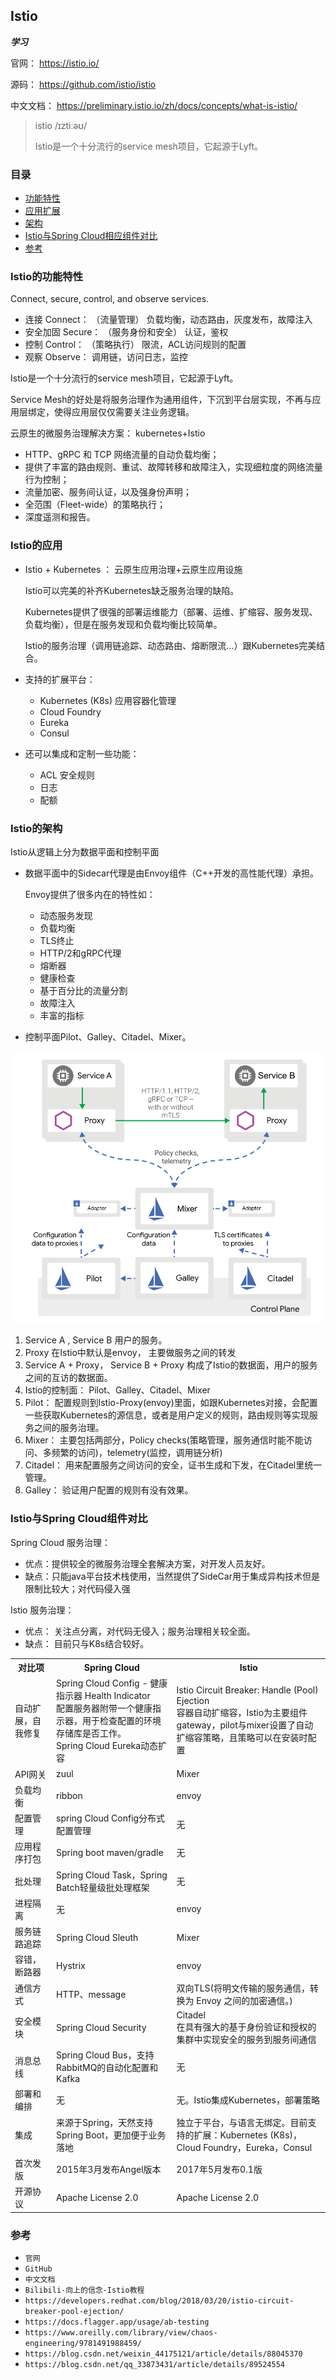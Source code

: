 ## Istio
**_学习_**

官网： https://istio.io/

源码： https://github.com/istio/istio

中文文档： https://preliminary.istio.io/zh/docs/concepts/what-is-istio/

> istio /ɪztiːəʊ/ 
>
> Istio是一个十分流行的service mesh项目，它起源于Lyft。 

### 目录
* [功能特性](#Istio的功能特性)
* [应用扩展](#Istio的应用)
* [架构](#Istio的架构)
* [Istio与Spring Cloud相应组件对比](#Istio与Spring-Cloud组件对比)
* [参考](#参考)

### Istio的功能特性

Connect, secure, control, and observe services.

* 连接 Connect： （流量管理） 负载均衡，动态路由，灰度发布，故障注入
* 安全加固 Secure： （服务身份和安全） 认证，鉴权
* 控制 Control： （策略执行） 限流，ACL访问规则的配置
* 观察 Observe： 调用链，访问日志，监控

Istio是一个十分流行的service mesh项目，它起源于Lyft。

Service Mesh的好处是将服务治理作为通用组件，下沉到平台层实现，不再与应用层绑定，使得应用层仅仅需要关注业务逻辑。

云原生的微服务治理解决方案： kubernetes+Istio

* HTTP、gRPC 和 TCP 网络流量的自动负载均衡；
* 提供了丰富的路由规则、重试、故障转移和故障注入，实现细粒度的网络流量行为控制；
* 流量加密、服务间认证，以及强身份声明；
* 全范围（Fleet-wide）的策略执行；
* 深度遥测和报告。

### Istio的应用

* Istio + Kubernetes ： 云原生应用治理+云原生应用设施

    Istio可以完美的补齐Kubernetes缺乏服务治理的缺陷。
    
    Kubernetes提供了很强的部署运维能力（部署、运维、扩缩容、服务发现、负载均衡），但是在服务发现和负载均衡比较简单。
    
    Istio的服务治理（调用链追踪、动态路由、熔断限流...）跟Kubernetes完美结合。
    
* 支持的扩展平台： 
    * Kubernetes (K8s)  应用容器化管理
    * Cloud Foundry
    * Eureka
    * Consul

* 还可以集成和定制一些功能：
    * ACL 安全规则
    * 日志
    * 配额
    
### Istio的架构

Istio从逻辑上分为数据平面和控制平面

* 数据平面中的Sidecar代理是由Envoy组件（C++开发的高性能代理）承担。

    Envoy提供了很多内在的特性如：
    * 动态服务发现
    * 负载均衡
    * TLS终止
    * HTTP/2和gRPC代理
    * 熔断器
    * 健康检查
    * 基于百分比的流量分割
    * 故障注入
    * 丰富的指标
    
* 控制平面Pilot、Galley、Citadel、Mixer。

![Istio架构](images/istio-architecture.png)

1. Service A , Service B  用户的服务。
2. Proxy 在Istio中默认是envoy， 主要做服务之间的转发
3. Service A + Proxy， Service B + Proxy 构成了Istio的数据面，用户的服务之间的互访的数据面。
4. Istio的控制面： Pilot、Galley、Citadel、Mixer
5. Pilot： 配置规则到Istio-Proxy(envoy)里面，如跟Kubernetes对接，会配置一些获取Kubernetes的源信息，或者是用户定义的规则，路由规则等实现服务之间的服务治理。
6. Mixer： 主要包括两部分，Policy checks(策略管理，服务通信时能不能访问、多频繁的访问)，telemetry(监控，调用链分析)
7. Citadel： 用来配置服务之间访问的安全，证书生成和下发，在Citadel里统一管理。
8. Galley： 验证用户配置的规则有没有效果。



### Istio与Spring Cloud组件对比

Spring Cloud 服务治理：
* 优点：提供较全的微服务治理全套解决方案，对开发人员友好。
* 缺点：只能java平台技术栈使用，当然提供了SideCar用于集成异构技术但是限制比较大；对代码侵入强

Istio 服务治理：
* 优点： 关注点分离，对代码无侵入；服务治理相关较全面。
* 缺点： 目前只与K8s结合较好。

<table>
  <tr><th>对比项</th><th>Spring Cloud</th><th>Istio</th></tr>
  <tr><td>自动扩展，自我修复</td><td>Spring Cloud Config - 健康指示器 Health Indicator<br>配置服务器附带一个健康指示器，用于检查配置的环境存储库是否工作。<br>Spring Cloud Eureka动态扩容</td><td>Istio Circuit Breaker: Handle (Pool) Ejection<br>容器自动扩缩容，Istio为主要组件gateway，pilot与mixer设置了自动扩缩容策略，且策略可以在安装时配置</td></tr>
  <tr><td>API网关</td><td>zuul</td><td>Mixer</td></tr>
  <tr><td>负载均衡</td><td>ribbon</td><td>envoy</td></tr>
  <tr><td>配置管理</td><td>spring Cloud Config分布式配置管理</td><td>无</td></tr>
  <tr><td>应用程序打包</td><td>Spring boot maven/gradle</td><td>无</td></tr>
  <tr><td>批处理</td><td>Spring Cloud Task，Spring Batch轻量级批处理框架</td><td>无</td></tr>
  <tr><td>进程隔离</td><td>无</td><td>envoy</td></tr>
  <tr><td>服务链路追踪</td><td>Spring Cloud Sleuth</td><td>Mixer</td></tr>
  <tr><td>容错，断路器</td><td>Hystrix</td><td>envoy</td></tr>
  <tr><td>通信方式</td><td>HTTP、message</td><td>双向TLS(将明文传输的服务通信，转换为 Envoy 之间的加密通信。)</td></tr>
  <tr><td>安全模块</td><td>Spring Cloud Security</td><td>Citadel<br>在具有强大的基于身份验证和授权的集群中实现安全的服务到服务间通信</td></tr>
  <tr><td>消息总线</td><td>Spring Cloud Bus，支持RabbitMQ的自动化配置和Kafka</td><td>无</td></tr>
  <tr><td>部署和编排</td><td>无</td><td>无。Istio集成Kubernetes，部署策略</td></tr>
  <tr><td>集成</td><td>来源于Spring，天然支持Spring Boot，更加便于业务落地</td><td>独立于平台，与语言无绑定。目前支持的扩展：Kubernetes (K8s)，Cloud Foundry，Eureka，Consul</td></tr>
  <tr><td>首次发版</td><td>2015年3月发布Angel版本</td><td>2017年5月发布0.1版</td></tr>
  <tr><td>开源协议</td><td>Apache License 2.0</td><td>Apache License 2.0</td></tr>
</table>

### 参考
* `官网`
* `GitHub`
* `中文文档`
* `Bilibili-向上的信念-Istio教程` 
* `https://developers.redhat.com/blog/2018/03/20/istio-circuit-breaker-pool-ejection/`
* `https://docs.flagger.app/usage/ab-testing`
* `https://www.oreilly.com/library/view/chaos-engineering/9781491988459/`
* `https://blog.csdn.net/weixin_44175121/article/details/88045370`
* `https://blog.csdn.net/qq_33873431/article/details/89524554`
